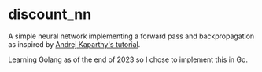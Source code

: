 # discount_nn

A simple neural network implementing a forward pass and backpropagation as inspired by [Andrej Kaparthy's tutorial](https://www.youtube.com/watch?v=VMj-3S1tku0&list=PLAqhIrjkxbuWI23v9cThsA9GvCAUhRvKZ&index=1).

Learning Golang as of the end of 2023 so I chose to implement this in Go. 
